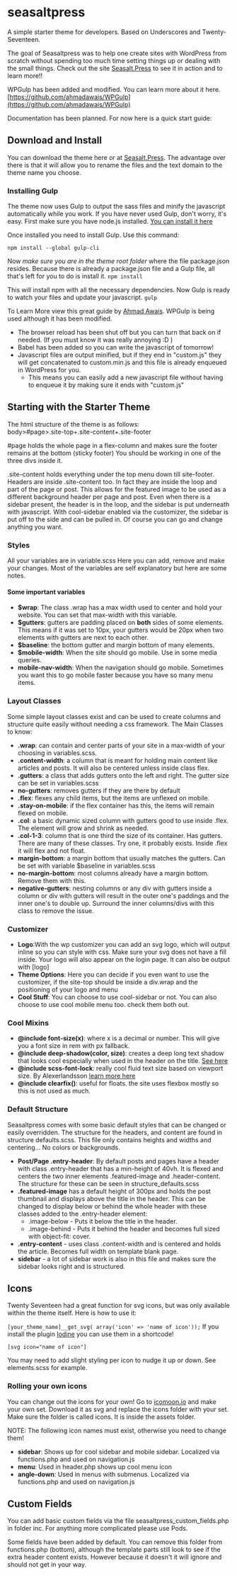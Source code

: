 # seasaltpress
A simple starter theme for developers.
Based on Underscores and Twenty-Seventeen.

The goal of Seasaltpress was to help one create sites with WordPress from scratch without spending too much time setting things up or dealing with the small things.
Check out the site [Seasalt.Press](http://seasalt.press) to see it in action and to learn more!!

WPGulp has been added and modified. You can learn more about it here. [https://github.com/ahmadawais/WPGulp](https://github.com/ahmadawais/WPGulp)

Documentation has been planned. For now here is a quick start guide:

## Download and Install
You can download the theme here or at [Seasalt.Press](http://seasalt.press). The advantage over there is that it will allow you to rename the files and the text domain to the theme name you choose.


### Installing Gulp
The theme now uses Gulp to output the sass files and minify the javascript automatically while you work.
If you have never used Gulp, don't worry, it's easy. First make sure you have node.js installed. [You can install it here](https://nodejs.org/) 

Once installed you need to install Gulp. Use this command:

```npm install --global gulp-cli```

Now _make sure you are in the theme root folder_ where the file package.json resides. Because there is already a package.json file and a Gulp file, all that's left for you to do is install it.
```npm install```
 
This will install npm with all the necessary dependencies. Now Gulp is ready to watch your files and update your javascript.
```gulp```

To Learn More view this great guide by [Ahmad Awais](https://github.com/ahmadawais/WPGulp).
WPGulp is being used although it has been modified. 
- The browser reload has been shut off but you can turn that back on if needed. (If you must know it was really annoying :D )
- Babel has been added so you can write the javascript of tomorrow!
- Javascript files are output minified, but if they end in "custom.js" they will get concatenated to custom.min.js and this file is already enqueued in WordPress for you. 
    + This means you can easily add a new javascript file without having to enqueue it by making sure it ends with "custom.js"  
    
## Starting with the Starter Theme

The html structure of the theme is as follows:<br>
body>#page>.site-top+.site-content+.site-footer


&#35;page holds the whole page in a flex-column and makes sure the footer remains at the bottom (sticky footer)
You should be working in one of the three divs inside it.
 
.site-content holds everything under the top menu down till site-footer. Headers are inside .site-content too. 
In fact they are inside the loop and part of the page or post. This allows for the featured image to be used as a different background header per page and post. Even when there is a sidebar present, the header is in the loop, and the sidebar is put underneath with javascript. With cool-sidebar enabled via the customizer, the sidebar is put off to the side and can be pulled in.
Of course you can go and change anything you want.

### Styles
All your variables are in variable.scss 
Here you can add, remove and make your changes.
Most of the variables are self explanatory but here are some notes.
#### Some important variables

- **$wrap**: The class .wrap has a max width used to center and hold your website. You can set that max-width with this variable. 
- **$gutters**: gutters are padding placed on **both** sides of some elements. This means if it was set to 10px, your gutters would be 20px when two elements with gutters are next to each other.
- **$baseline**: the bottom gutter and margin bottom of many elements.
- **$mobile-width**: When the site should go mobile. Use in some media queries.
- **mobile-nav-width**: When the navigation should go mobile. Sometimes you want this to go mobile faster because you have so many menu items.

### Layout Classes

Some simple layout classes exist and can be used to create columns and structure quite easily without needing a css framework.
The Main Classes to know:
- **.wrap**: can contain and center parts of your site in a max-width of your choosing in variables.scss.
- **.content-width**: a column that is meant for holding main content like articles and posts. It will also be centered unless inside class flex.
- **.gutters**: a class that adds gutters onto the left and right. The gutter size can be set in variables.scss
- **no-gutters**: removes gutters if they are there by default
- **.flex**: flexes any child items, but the items are unflexed on mobile.
- **.stay-on-mobile**: if the flex container has this, the items will remain flexed on mobile.
- **.col**: a basic dynamic sized column with gutters good to use inside .flex. The element will grow and shrink as needed.
- **.col-1-3**: column that is one third the size of its container. Has gutters. There are many of these classes. Try one, it probably exists. Inside .flex it will flex and not float.
- **margin-bottom**: a margin bottom that usually matches the gutters. Can be set with variable $baseline in variables.scss
- **no-margin-bottom**: most columns already have a margin bottom. Remove them with this.
- **negative-gutters**: nesting columns or any div with gutters inside a column or div with gutters will result in the outer one's paddings and the inner one's to double up. Surround the inner columns/divs with this class to remove the issue.

### Customizer
- **Logo**:With the wp customizer you can add an svg logo, which will output inline so you can style with css. Make sure your svg does not have a fill inside.
Your logo will also appear on the login page. It can also be output with [logo]
- **Theme Options**: Here you can decide if you even want to use the customizer, if the site-top should be inside a div.wrap and the positioning of your logo and menu
- **Cool Stuff**: You can choose to use cool-sidebar or not. You can also choose to use cool mobile menu too. check them both out.

### Cool Mixins
- **@include font-size(x)**: where x is a decimal or number. This will give you a font size in rem with px fallback.
- **@include deep-shadow(color, size)**: creates a deep long text shadow that looks cool especially when used in the header on the title. [See here](https://codepen.io/anon/pen/pwMaOw)
- **@include scss-font-lock**: really cool fluid text size based on viewport size. By Alexerlandsson [learn more here](https://github.com/alexerlandsson/scss-font-lock)
- **@include clearfix()**: useful for floats. the site uses flexbox mostly so this is not used as much.

### Default Structure
Seasaltpress comes with some basic default styles that can be changed or easily overridden.
The structure for the headers, and content are found in structure defaults.scss. This file only contains heights and widths and centering... No colors or backgrounds.

- **Post/Page .entry-header**: By default posts and pages have a header with class .entry-header that has a min-height of 40vh. It is flexed and centers the two inner elements .featured-image and .header-content. The structure for these can be seen in structure_defaults.scss
- **.featured-image** has a default height of 300px and holds the post thumbnail and displays above the title in the header. This can be changed to display below or behind the whole header with these classes added to the .entry-header element:
    - .image-below - Puts it below the title in the header.
    - .image-behind - Puts it behind the header and becomes full sized with object-fit: cover.
- **.entry-content** - uses class .content-width and is centered and holds the article. Becomes full width on template blank page.
- **sidebar** - a lot of sidebar work is also in this file and makes sure the sidebar looks right and is structured.

## Icons
Twenty Seventeen had a great function for svg icons, but was only available within the theme itself. Here is how to use it:
 
 ```[your_theme_name]__get_svg( array('icon' => 'name of icon'));```
If you install the plugin [Iodine](https://github.com/saltnpixels/Iodine) you can use them in a shortcode!

```[svg icon="name of icon"]```

You may need to add slight styling per icon to nudge it up or down. See elements.scss for example.

### Rolling your own icons
You can change out the icons for your own! Go to [icomoon.io](https://icomoon.io) and make your own set. Download it as svg and replace the icons folder with your set. Make sure the folder is called icons. It is inside the assets folder.

NOTE: The following icon names must exist, otherwise you need to change them! 
- **sidebar**: Shows up for cool sidebar and mobile sidebar. Localized via functions.php and used on navigation.js
- **menu**: Used in header.php shows up cool menu icon
- **angle-down**: Used in menus with submenus. Localized via functions.php and used on navigation.js

## Custom Fields
You can add basic custom fields via the file seasaltpress_custom_fields.php in folder inc. For anything more complicated please use Pods.

Some fields have been added by default. 
You can remove this folder from functions.php (bottom), although the template parts still look to see if the extra header content exists. However because it doesn't it will ignore and should not get in your way.
